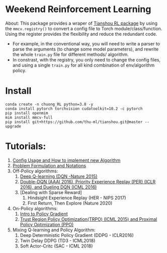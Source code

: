 # Weekend Reinforcement Learning 

About: This package provides a wraper of [Tianshou RL package](https://github.com/thu-ml/tianshou.git) by using the `mmcv.registry()` to convert a config file to Torch module/class/function. Using the register provides the flexibility and reduce the redundant code. 
+ For example, in the conventional way, you will need to write a parser to parse the arguments (to change some model parameters), and rewrite the whole `train.py` file for different methods/ algorithm. 
+ In constrast, with the registry, you only need to change the config files, and using a single `train.py` for all kind combination of env/algorithm policy. 


# Install
```
conda create -n chuong_RL python=3.8 -y
conda install pytorch torchvision cudatoolkit=10.2 -c pytorch
pip install openmim 
mim install mmcv-full
pip install git+https://github.com/thu-ml/tianshou.git@master --upgrade
```

# Tutorials:
1. [Config Usage and How to implement new Algorithm](docs/Config_Usage.md)
2. [Problem Formulation and Notations](docs/ProblemFormulation_Notation.ipynb)
3. Off-Policy algorithms:
   1. [Deep Q-learning (DQN -Nature 2015)](docs/Q-Learning.ipynb)
   2. [Double-DQN (AAAI 2016), Priority Experience Replay (PER) (ICLR 2016), and Dueling DQN (ICML 2016)](docs/DoubleDQN_DuelingDQN.ipynb)
   3. [Dealing with Sparse Reward]
      1. Hindsight Experience Replay (HER - NIPS 2017)
      2. First Return, Then Explore (Nature 2020)
4. On-Policy algorithms:
   1. [Intro to Policy Gradient](docs/Vanila_Policy_Optimization.ipynb)
   2. [Trust Region Policy Optimization(TRPO) (ICML 2015) and Proximal Policy Optimization (PPO)](Proximal_Policy_Optimization.ipynb)
5. Mixing Q-learning and Policy Algorithm:
   1. Deep Deterministic Policy Gradient (DDPG - ICLR2016)
   2. Twin Delay DDPG (TD3 - ICML2018)
   3. Soft Actor-Critc (SAC - ICML 2018)  